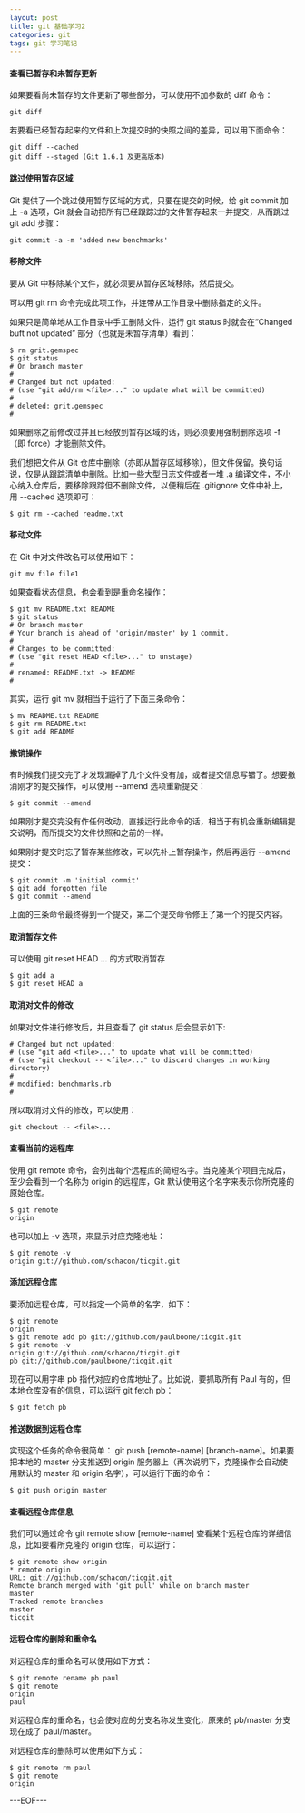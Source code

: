 ```yaml
---
layout: post
title: git 基础学习2
categories: git
tags: git 学习笔记
---
```


#### 查看已暂存和未暂存更新

如果要看尚未暂存的文件更新了哪些部分，可以使用不加参数的 diff 命令：

```
git diff
```

若要看已经暂存起来的文件和上次提交时的快照之间的差异，可以用下面命令：

```
git diff --cached
git diff --staged (Git 1.6.1 及更高版本)
```

#### 跳过使用暂存区域

Git 提供了一个跳过使用暂存区域的方式，只要在提交的时候，给 git commit 加上 -a 选项，Git 就会自动把所有已经跟踪过的文件暂存起来一并提交，从而跳过 git add 步骤：

```
git commit -a -m 'added new benchmarks'
```

#### 移除文件

要从 Git 中移除某个文件，就必须要从暂存区域移除，然后提交。

可以用 git rm 命令完成此项工作，并连带从工作目录中删除指定的文件。

如果只是简单地从工作目录中手工删除文件，运行 git status 时就会在“Changed buft not updated” 部分（也就是未暂存清单）看到：

```
$ rm grit.gemspec
$ git status
# On branch master
#
# Changed but not updated:
# (use "git add/rm <file>..." to update what will be committed)
#
# deleted: grit.gemspec
#
```

如果删除之前修改过并且已经放到暂存区域的话，则必须要用强制删除选项 -f （即 force）才能删除文件。

我们想把文件从 Git 仓库中删除（亦即从暂存区域移除），但文件保留。换句话说，仅是从跟踪清单中删除。比如一些大型日志文件或者一堆 .a 编译文件，不小心纳入仓库后，要移除跟踪但不删除文件，以便稍后在 .gitignore 文件中补上，用 --cached 选项即可：

```
$ git rm --cached readme.txt
```

#### 移动文件

在 Git 中对文件改名可以使用如下：

```
git mv file file1
```

如果查看状态信息，也会看到是重命名操作：

```
$ git mv README.txt README
$ git status
# On branch master
# Your branch is ahead of 'origin/master' by 1 commit.
#
# Changes to be committed:
# (use "git reset HEAD <file>..." to unstage)
#
# renamed: README.txt -> README
#
```

其实，运行 git mv 就相当于运行了下面三条命令：

```
$ mv README.txt README
$ git rm README.txt
$ git add README
```

#### 撤销操作

有时候我们提交完了才发现漏掉了几个文件没有加，或者提交信息写错了。想要撤消刚才的提交操作，可以使用 --amend 选项重新提交：

```
$ git commit --amend
```

如果刚才提交完没有作任何改动，直接运行此命令的话，相当于有机会重新编辑提交说明，而所提交的文件快照和之前的一样。

如果刚才提交时忘了暂存某些修改，可以先补上暂存操作，然后再运行 --amend 提交：

```
$ git commit -m 'initial commit'
$ git add forgotten_file
$ git commit --amend
```

上面的三条命令最终得到一个提交，第二个提交命令修正了第一个的提交内容。

#### 取消暂存文件

可以使用 git reset HEAD <file>...  的方式取消暂存

```
$ git add a
$ git reset HEAD a
```

#### 取消对文件的修改

如果对文件进行修改后，并且查看了 git status 后会显示如下:

```
# Changed but not updated:
# (use "git add <file>..." to update what will be committed)
# (use "git checkout -- <file>..." to discard changes in working directory)
#
# modified: benchmarks.rb
#
```

所以取消对文件的修改，可以使用：

```
git checkout -- <file>...
```

#### 查看当前的远程库

使用 git remote 命令，会列出每个远程库的简短名字。当克隆某个项目完成后，至少会看到一个名称为 origin 的远程库，Git 默认使用这个名字来表示你所克隆的原始仓库。

```
$ git remote
origin
```

也可以加上 -v 选项，来显示对应克隆地址：

```
$ git remote -v
origin git://github.com/schacon/ticgit.git
```

#### 添加远程仓库

要添加远程仓库，可以指定一个简单的名字，如下：

```
$ git remote
origin
$ git remote add pb git://github.com/paulboone/ticgit.git
$ git remote -v
origin git://github.com/schacon/ticgit.git
pb git://github.com/paulboone/ticgit.git
```

现在可以用字串 pb 指代对应的仓库地址了。比如说，要抓取所有 Paul 有的，但本地仓库没有的信息，可以运行 git fetch pb：

```
$ git fetch pb
```

#### 推送数据到远程仓库

实现这个任务的命令很简单： git push [remote-name] [branch-name]。如果要把本地的 master  分支推送到 origin 服务器上（再次说明下，克隆操作会自动使用默认的 master 和 origin 名字），可以运行下面的命令：

```
$ git push origin master
```

#### 查看远程仓库信息

我们可以通过命令 git remote show [remote-name] 查看某个远程仓库的详细信息，比如要看所克隆的 origin 仓库，可以运行：

```
$ git remote show origin
* remote origin
URL: git://github.com/schacon/ticgit.git
Remote branch merged with 'git pull' while on branch master
master
Tracked remote branches
master
ticgit
```

#### 远程仓库的删除和重命名

对远程仓库的重命名可以使用如下方式：

```
$ git remote rename pb paul
$ git remote
origin
paul
```

对远程仓库的重命名，也会使对应的分支名称发生变化，原来的 pb/master 分支现在成了 paul/master。

对远程仓库的删除可以使用如下方式：

```
$ git remote rm paul
$ git remote
origin
```

---EOF---

